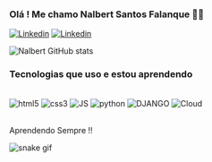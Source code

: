 ### Olá ! Me chamo Nalbert Santos Falanque 🖐🏻

[![Linkedin](https://img.shields.io/badge/LinkedIn-0077B5?style=for-the-badge&logo=linkedin&logoColor=white)](https://www.linkedin.com/in/nalbert-santos-falanque-068b991a1/)
[![Linkedin](https://img.shields.io/badge/Instagram-E4405F?style=for-the-badge&logo=instagram&logoColor=white)](https://www.instagram.com/so_li_tt_ario/)

![Nalbert GitHub stats](https://github-readme-stats.vercel.app/api?username=QinShiiHuang&show_icons=true&theme=radical)

### Tecnologias que uso e estou aprendendo

<div style="display: inline_block"><br/>
    <img aling="center" alt="html5" src="https://img.shields.io/badge/HTML5-E34F26?style=for-the-badge&logo=html5&logoColor=white" />
    <img aling="center" alt="css3" src="https://img.shields.io/badge/CSS3-1572B6?style=for-the-badge&logo=css3&logoColor=white" />
    <img aling="center" alt="JS" src="https://img.shields.io/badge/JavaScript-F7DF1E?style=for-the-badge&logo=javascript&logoColor=black" />
    <img aling="center" alt="python" src="https://img.shields.io/badge/Python-3776AB?style=for-the-badge&logo=python&logoColor=white" />
    <img aling="center" alt="DJANGO" src="https://img.shields.io/badge/Django-092E20?style=for-the-badge&logo=django&logoColor=white" />
    <img aling="center" alt="Cloud" src="https://img.shields.io/badge/Google_Cloud-4285F4?style=for-the-badge&logo=google-cloud&logoColor=white" />
</div><br/>

Aprendendo Sempre !!


![snake gif](https://github.com/QinShiiHuang/SEU_REPOSITORIO/blob/output/github-contribution-grid-snake.svg)
